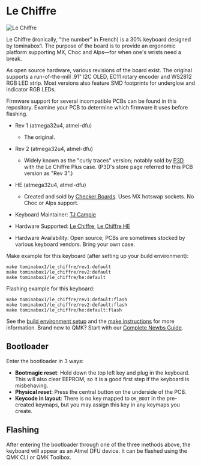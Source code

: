 # Le Chiffre

![Le Chiffre](https://i.imgur.com/X1WsUmdh.png)

Le Chiffre (ironically, "the number" in French) is a 30% keyboard designed by tominabox1.  The purpose of the board is to provide an ergonomic platform supporting MX, Choc and Alps—for when one's wrists need a break.

As open source hardware, various revisions of the board exist. The original supports a run-of-the-mill .91" I2C OLED, EC11 rotary encoder and WS2812 RGB LED strip. Most versions also feature SMD footprints for underglow and indicator RGB LEDs.

Firmware support for several incompatible PCBs can be found in this repository. Examine your PCB to determine which firmware it uses before flashing.
* Rev 1 (atmega32u4, atmel-dfu)
  * The original.
* Rev 2 (atmega32u4, atmel-dfu)
  * Widely known as the "curly traces" version; notably sold by [P3D](https://p3dstore.com) with the Le Chiffre Plus case. (P3D's store page referred to this PCB version as "Rev 3".)
* HE (atmega32u4, atmel-dfu)
  * Created and sold by [Checker Boards](https://checkerboards.xyz). Uses MX hotswap sockets. No Choc or Alps support.
 
* Keyboard Maintainer: [TJ Campie](https://github.com/tominabox1)
* Hardware Supported: [Le Chiffre](https://github.com/tominabox1/Le-Chiffre-Keyboard), [Le Chiffre HE](https://github.com/npspears/Le-Chiffre_HE)
* Hardware Availability: Open source; PCBs are sometimes stocked by various keyboard vendors. Bring your own case.

Make example for this keyboard (after setting up your build environment):

    make tominabox1/le_chiffre/rev1:default
    make tominabox1/le_chiffre/rev2:default
    make tominabox1/le_chiffre/he:default

Flashing example for this keyboard:

    make tominabox1/le_chiffre/rev1:default:flash
    make tominabox1/le_chiffre/rev2:default:flash
    make tominabox1/le_chiffre/he:default:flash

See the [build environment setup](https://docs.qmk.fm/#/getting_started_build_tools) and the [make instructions](https://docs.qmk.fm/#/getting_started_make_guide) for more information. Brand new to QMK? Start with our [Complete Newbs Guide](https://docs.qmk.fm/#/newbs).

## Bootloader

Enter the bootloader in 3 ways:

* **Bootmagic reset**: Hold down the top left key and plug in the keyboard. This will also clear EEPROM, so it is a good first step if the keyboard is misbehaving.
* **Physical reset**: Press the central button on the underside of the PCB.
* **Keycode in layout**: There is no key mapped to `QK_BOOT` in the pre-created keymaps, but you may assign this key in any keymaps you create.

## Flashing

After entering the bootloader through one of the three methods above, the keyboard will appear as an Atmel DFU device. It can be flashed using the QMK CLI or QMK Toolbox.
